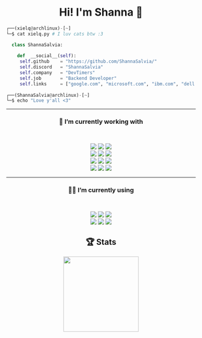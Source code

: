 <h1 align="center">Hi! I'm Shanna 👋</h1>

```py
┌──(xielq@archlinux)-[~]
└─$ cat xielq.py # I luv cats btw :3

  class ShannaSalvia:
  
    def  __social__(self):
     self.github    = "https://github.com/ShannaSalvia/"
     self.discord   = "ShannaSalvia"
     self.company   = "DevTimers"
     self.job       = "Backend Developer"
     self.links     = ["google.com", "microsoft.com", "ibm.com", "dell.com", "amazon.com", "facebook.com"]
  
┌──(ShannaSalvia@archlinux)-[~]
└─$ echo "Love y'all <3"
```

<hr>
<h3 align="center">🔭  I’m currently working with</h4>
<br>
<p align='center'>
  <img src="https://img.shields.io/badge/NodeJS%20-%23339933.svg?&style=for-the-badge&logo=node.js&logoColor=white" />
  <img src="https://shields.io/badge/JavaScript%20-%23F7DF1E?style=for-the-badge&logo=javascript&logoColor=white" />
  <img src="https://shields.io/badge/TypeScript%20-%233178C6?style=for-the-badge&logo=typescript&logoColor=white" /> <br/>
  <img src="https://img.shields.io/badge/PHP%20-%23777BB4.svg?&style=for-the-badge&logo=php&logoColor=white" />
  <img src="https://img.shields.io/badge/React%20-%2361DAFB.svg?&style=for-the-badge&logo=react&logoColor=white" />
  <img src="https://img.shields.io/badge/Electron%20-%2347848F.svg?&style=for-the-badge&logo=electron&logoColor=white" /> <br/>
  <img src="https://img.shields.io/badge/MongoDB%20-%2347A248.svg?&style=for-the-badge&logo=mongodb&logoColor=white" />
  <img src="https://img.shields.io/badge/Python%20-%233776AB.svg?&style=for-the-badge&logo=python&logoColor=white" />
  <img src="https://img.shields.io/badge/Java 8%20-%23E34f26.svg?&style=for-the-badge&logo=java&logoColor=white" /> <br/>
  <img src="https://img.shields.io/badge/SQLite%20-%23003B57.svg?&style=for-the-badge&logo=sqlite&logoColor=white" />
  <img src="https://img.shields.io/badge/MySQL%20-%234479A1.svg?&style=for-the-badge&logo=mysql&logoColor=white" />
  <img src="https://img.shields.io/badge/Puppeteer%20-%2340B5A4.svg?&style=for-the-badge&logo=puppeteer&logoColor=white" /> <br/>
</p>

<hr>
<h3 align="center">👨‍💻 I’m currently using</h4>
<br>
<p align='center'>
  <img src="https://img.shields.io/badge/Windows_10-%230078D6?style=for-the-badge&logo=windows-10&logoColor=white" />
  <img src="https://img.shields.io/badge/EndeavourOS-%237F7FFF?style=for-the-badge&logo=endeavouros&logoColor=white" />
  <img src="https://img.shields.io/badge/Visual_Studio_Code-%23007ACC?style=for-the-badge&logo=visualstudiocode&logoColor=white" /> <br/>
  <img src="https://img.shields.io/badge/BurpSuite%20-%23FF6633.svg?&style=for-the-badge&logo=burpsuite&logoColor=white" />
  <img src="https://img.shields.io/badge/Postman%20-%23FF6C37.svg?&style=for-the-badge&logo=postman&logoColor=white" />
  <img src="https://img.shields.io/badge/Git%20-%23F05032.svg?&style=for-the-badge&logo=git&logoColor=white" />
</p>

<h2 align="center">🏆 Stats</h3>
<p align="center">
  <picture>
    <source
      srcset="https://github-readme-stats.vercel.app/api?username=XielQs&show_icons=true&theme=onedark"
      media="(prefers-color-scheme: dark)"
    />
    <source
      srcset="https://github-readme-stats.vercel.app/api?username=XielQs&show_icons=true"
      media="(prefers-color-scheme: light), (prefers-color-scheme: no-preference)"
    />
    <img height="200" src="https://github-readme-stats.vercel.app/api?username=XielQs&show_icons=true" />
  </picture>
